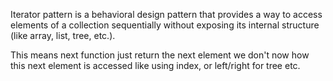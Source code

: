 Iterator pattern is a behavioral design pattern that provides a way to access elements of a collection sequentially without exposing its internal structure (like array, list, tree, etc.).

This means next function just return the next element we don't now how this next element is accessed
like using index, or left/right for tree etc.